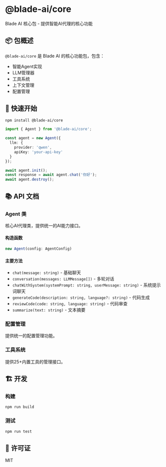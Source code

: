 # @blade-ai/core

Blade AI 核心包 - 提供智能AI代理的核心功能

## 📦 包概述

`@blade-ai/core` 是 Blade AI 的核心功能包，包含：
- 智能Agent实现
- LLM管理器
- 工具系统
- 上下文管理
- 配置管理

## 🚀 快速开始

```bash
npm install @blade-ai/core
```

```typescript
import { Agent } from '@blade-ai/core';

const agent = new Agent({
  llm: { 
    provider: 'qwen', 
    apiKey: 'your-api-key' 
  }
});

await agent.init();
const response = await agent.chat('你好');
await agent.destroy();
```

## 📚 API 文档

### Agent 类

核心AI代理类，提供统一的AI能力接口。

#### 构造函数
```typescript
new Agent(config: AgentConfig)
```

#### 主要方法
- `chat(message: string)` - 基础聊天
- `conversation(messages: LLMMessage[])` - 多轮对话
- `chatWithSystem(systemPrompt: string, userMessage: string)` - 系统提示词聊天
- `generateCode(description: string, language?: string)` - 代码生成
- `reviewCode(code: string, language: string)` - 代码审查
- `summarize(text: string)` - 文本摘要

### 配置管理

提供统一的配置管理功能。

### 工具系统

提供25+内置工具的管理接口。

## 🏗️ 开发

### 构建
```bash
npm run build
```

### 测试
```bash
npm run test
```

## 📄 许可证

MIT